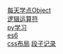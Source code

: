 <a href="https://github.com/qw789/blogs/issues/1">每天学点Object</a><br/>
<a href="https://github.com/qw789/blogs/issues/2">逻辑运算符</a><br/>
<a href="https://github.com/qw789/blogs/issues/3">py学习</a><br/>
<a href="https://github.com/qw789/blogs/issues/4">es6</a><br/>
<a href="https://github.com/qw789/blogs/issues/5">css布局</a>
<a href="https://github.com/qw789/blogs/issues/6">段子记录</a>
